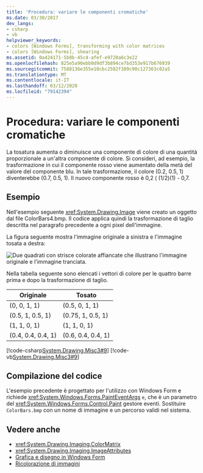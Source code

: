 ```yaml
---
title: 'Procedura: variare le componenti cromatiche'
ms.date: 03/30/2017
dev_langs:
- csharp
- vb
helpviewer_keywords:
- colors [Windows Forms], transforming with color matrices
- colors [Windows Forms], shearing
ms.assetid: 0a424171-5b8b-45c4-afef-e9720a6c3e22
ms.openlocfilehash: 825e5a90ebb0d9df3b894ce7bd353e917b676939
ms.sourcegitcommit: 7588136e355e10cbc2582f389c90c127363c02a5
ms.translationtype: MT
ms.contentlocale: it-IT
ms.lasthandoff: 03/12/2020
ms.locfileid: "79142394"
---
```

# <a name="how-to-shear-colors"></a>Procedura: variare le componenti cromatiche
La tosatura aumenta o diminuisce una componente di colore di una quantità proporzionale a un'altra componente di colore. Si consideri, ad esempio, la trasformazione in cui il componente rosso viene aumentato della metà del valore del componente blu. In tale trasformazione, il colore (0.2, 0.5, 1) diventerebbe (0.7, 0.5, 1). Il nuovo componente rosso è 0,2 ( (1/2)(1) - 0,7.  
  
## <a name="example"></a>Esempio  
 Nell'esempio seguente <xref:System.Drawing.Image> viene creato un oggetto dal file ColorBars4.bmp. Il codice applica quindi la trasformazione di taglio descritta nel paragrafo precedente a ogni pixel dell'immagine.  
  
 La figura seguente mostra l'immagine originale a sinistra e l'immagine tosata a destra:
  
 ![Due quadrati con strisce colorate affiancate che illustrano l'immagine originale e l'immagine tranciata.](./media/how-to-shear-colors/original-image-sheared-image.png)  
  
 Nella tabella seguente sono elencati i vettori di colore per le quattro barre prima e dopo la trasformazione di taglio.  
  
|Originale|Tosato|  
|--------------|-------------|  
|(0, 0, 1, 1)|(0.5, 0, 1, 1)|  
|(0.5, 1, 0.5, 1)|(0.75, 1, 0.5, 1)|  
|(1, 1, 0, 1)|(1, 1, 0, 1)|  
|(0.4, 0.4, 0.4, 1)|(0.6, 0.4, 0.4, 1)|  
  
 [!code-csharp[System.Drawing.Misc3#9](~/samples/snippets/csharp/VS_Snippets_Winforms/System.Drawing.Misc3/CS/Form1.cs#9)]
 [!code-vb[System.Drawing.Misc3#9](~/samples/snippets/visualbasic/VS_Snippets_Winforms/System.Drawing.Misc3/VB/Form1.vb#9)]  
  
## <a name="compiling-the-code"></a>Compilazione del codice  
 L'esempio precedente è progettato per l'utilizzo con Windows Form e richiede <xref:System.Windows.Forms.PaintEventArgs> `e`, che è un parametro del <xref:System.Windows.Forms.Control.Paint> gestore eventi. Sostituire `ColorBars.bmp` con un nome di immagine e un percorso validi nel sistema.  
  
## <a name="see-also"></a>Vedere anche

- <xref:System.Drawing.Imaging.ColorMatrix>
- <xref:System.Drawing.Imaging.ImageAttributes>
- [Grafica e disegno in Windows Form](graphics-and-drawing-in-windows-forms.md)
- [Ricolorazione di immagini](recoloring-images.md)
